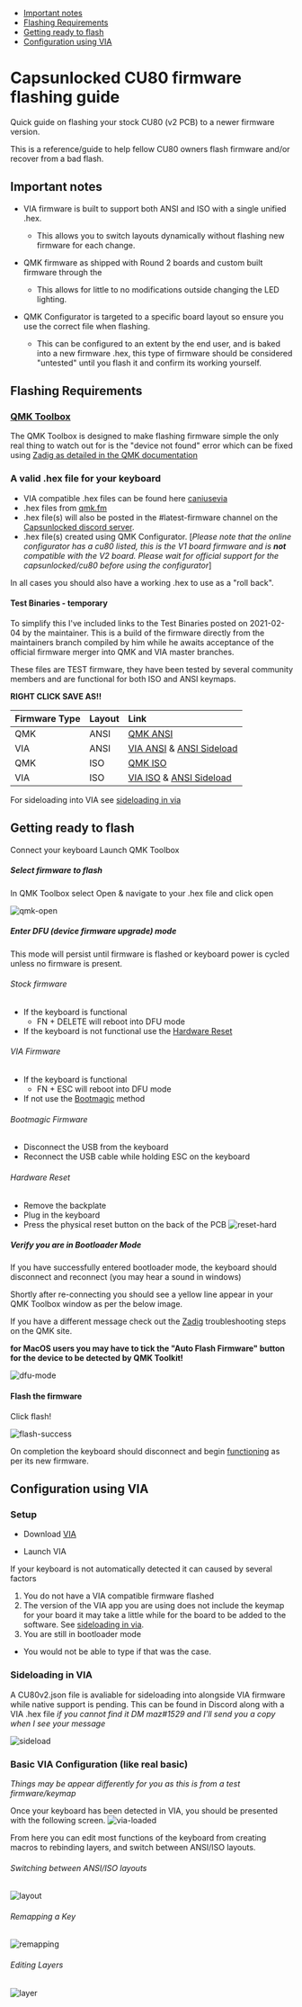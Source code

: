   * [Important notes](#important-notes)
  * [Flashing Requirements](#flashing-requirements)
  * [Getting ready to flash](#getting-ready-to-flash)
  * [Configuration using VIA](#configuration-using-via)

# Capsunlocked CU80 firmware flashing guide

Quick guide on flashing your stock CU80 (v2 PCB) to a newer firmware version.

This is a reference/guide to help fellow CU80 owners flash firmware and/or recover from a bad flash.

## Important notes

- VIA firmware is built to support both ANSI and ISO with a single unified .hex.
  - This allows you to switch layouts dynamically without flashing new firmware for each change.

- QMK firmware as shipped with Round 2 boards and custom built firmware through the 
  - This allows for little to no modifications outside changing the LED lighting.

- QMK Configurator is targeted to a specific board layout so ensure you use the correct file when flashing.
  - This can be configured to an extent by the end user, and is baked into a new firmware .hex, this type of firmware should be considered "untested" until you flash it and confirm its working yourself.


## Flashing Requirements


### [QMK Toolbox](https://github.com/qmk/qmk_toolbox/releases/latest)
The QMK Toolbox is designed to make flashing firmware simple the only real thing to watch out for is the "device not found" error which can be fixed using [Zadig as detailed in the QMK documentation](https://docs.qmk.fm/#/driver_installation_zadig)


### A valid .hex file for your keyboard

- VIA compatible .hex files can be found here [caniusevia](https://caniusevia.com/docs/download_firmware/)
- .hex files from [qmk.fm](https://qmk.fm)
- .hex file(s) will also be posted in the #latest-firmware channel on the [Capsunlocked discord server](https://discord.com/invite/c6Eytwc).
- .hex file(s) created using QMK Configurator. [*Please note that the online configurator has a cu80 listed, this is the V1 board firmware and is **not** compatible with the V2 board. Please wait for official support for the capsunlocked/cu80 before using the configurator*]

In all cases you should also have a working .hex to use as a "roll back". 

#### Test Binaries - temporary

To simplify this I've included links to the Test Binaries posted on 2021-02-04 by the maintainer.
This is a build of the firmware directly from the maintainers branch compiled by him while he awaits acceptance of the official firmware merger into QMK and VIA master branches.

These files are TEST firmware, they have been tested by several community members and are functional for both ISO and ANSI keymaps.


**RIGHT CLICK SAVE AS!!**

|Firmware Type |Layout|Link|
|:---|:---|:---|
|QMK|ANSI| [QMK ANSI](https://github.com/maz0r/cu80-flashguide/raw/main/test_binaries/QMK/capsunlocked_cu80_v2_ansi_default.hex) |
|VIA|ANSI| [VIA ANSI](https://github.com/maz0r/cu80-flashguide/raw/main/test_binaries/VIA/capsunlocked_cu80_v2_ansi_via.hex) & [ANSI Sideload](https://github.com/maz0r/cu80-flashguide/raw/main/test_binaries/VIA/cu80_v2_ansi.json) |
|QMK|ISO| [QMK ISO](https://github.com/maz0r/cu80-flashguide/raw/main/test_binaries/QMK/capsunlocked_cu80_v2_iso_default.hex) |
|VIA|ISO| [VIA ISO](https://github.com/maz0r/cu80-flashguide/raw/main/test_binaries/VIA/capsunlocked_cu80_v2_iso_via.hex) & [ANSI Sideload](https://github.com/maz0r/cu80-flashguide/raw/main/test_binaries/VIA/cu80_v2_iso.json) |


For sideloading into VIA see [sideloading in via](#sideloading-in-via)



## Getting ready to flash

Connect your keyboard
Launch QMK Toolbox

##### Select firmware to flash

In QMK Toolbox select Open & navigate to your .hex file and click open

![qmk-open](img/qmk-open.gif)


##### Enter DFU (device firmware upgrade) mode

This mode will persist until firmware is flashed or keyboard power is cycled unless no firmware is present.

###### Stock firmware

 - If the keyboard is functional  
    - FN + DELETE will reboot into DFU mode
 - If the keyboard is not functional use the [Hardware Reset](#hardware-reset)

###### VIA Firmware

 - If the keyboard is functional
   - FN + ESC will reboot into DFU mode
 - If not use the [Bootmagic](#bootmagic-firmware) method

###### Bootmagic Firmware

 - Disconnect the USB from the keyboard
 - Reconnect the USB cable while holding ESC on the keyboard

###### Hardware Reset

 - Remove the backplate
 - Plug in the keyboard
 - Press the physical reset button on the back of the PCB
![reset-hard](img/reset-hard.png)


##### Verify you are in Bootloader Mode

If you have successfully entered bootloader mode, the keyboard should disconnect and reconnect (you may hear a sound in windows) 

Shortly after re-connecting you should see a yellow line appear in your QMK Toolbox window as per the below image.

If you have a different message check out the [Zadig](https://docs.qmk.fm/#/driver_installation_zadig) troubleshooting steps on the QMK site.

**for MacOS users you may have to tick the "Auto Flash Firmware" button for the device to be detected by QMK Toolkit!**

![dfu-mode](img/dfu-mode.png)

#### Flash the firmware

Click flash!

![flash-success](img/flashing.gif)

On completion the keyboard should disconnect and begin <u>functioning</u> as per its new firmware.



## Configuration using VIA

### Setup
- Download [VIA](https://github.com/the-via/releases/releases/latest)

- Launch VIA
   

If your keyboard is not automatically detected it can caused by several factors

1. You do not have a VIA compatible firmware flashed
2. The version of the VIA app you are using does not include the keymap for your board it may take a little while for the board to be added to the software. See [sideloading in via](#sideloading-in-via).
3. You are still in bootloader mode
  - You would not be able to type if that was the case.


### Sideloading in VIA

A CU80v2.json file is avaliable for sideloading into alongside VIA firmware while native support is pending.
This can be found in Discord along with a VIA .hex file *if you cannot find it DM maz#1529 and I'll send you a copy when I see your message*

![sideload](img/sideload.gif)


### Basic VIA Configuration (like real basic)

*Things may be appear differently for you as this is from a test firmware/keymap*

Once your keyboard has been detected in VIA, you should be presented with the following screen.
![via-loaded](img/via-loaded.png)

From here you can edit most functions of the keyboard from creating macros to rebinding layers, and switch between ANSI/ISO layouts.

###### Switching between ANSI/ISO layouts


![layout](img/layout.gif)


###### Remapping a Key


![remapping](img/remap.gif)


###### Editing Layers


![layer](img/layer.gif)


